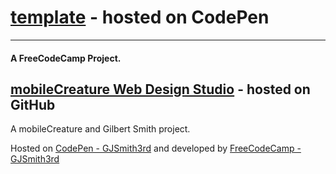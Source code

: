 # [template](template) - hosted on CodePen
--------------------------------
#### A FreeCodeCamp Project.

[mobileCreature Web Design Studio](http://mobilecreature.github.io/) - hosted on GitHub
--------------------------------
A mobileCreature and Gilbert Smith project.

Hosted on [CodePen - GJSmith3rd](http://codepen.io/GJSmith3rd) and developed by [FreeCodeCamp - GJSmith3rd](http://freecodecamp.com/gjsmith3rd)



